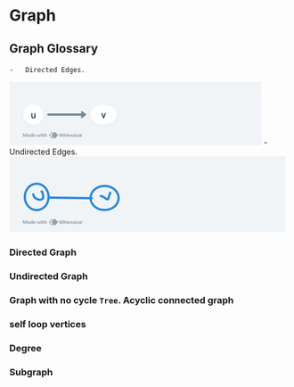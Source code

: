 # Graph
## Graph Glossary
    -   Directed Edges.
![Ex: One way Road](https://github.com/ca-franco/algo/blob/main/assets/images/directededge.png)
    -   Undirected Edges.
![Ex: Rail Road](https://github.com/ca-franco/algo/blob/main/assets/images/undirectededge.png)
### Directed Graph
### Undirected Graph
### Graph with no cycle `Tree`. Acyclic connected graph
### self loop vertices
### Degree
### Subgraph
